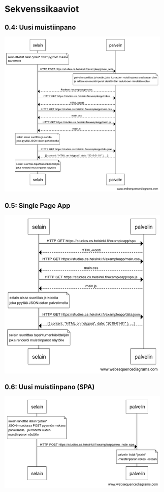 # Sekvenssikaaviot

## 0.4: Uusi muistiinpano
![uusi muistiinpano](https://github.com/samilait/Fullstack-kurssi/blob/main/osa0/sekvenssi1.png)

## 0.5: Single Page App
![Single Page App](https://github.com/samilait/Fullstack-kurssi/blob/main/osa0/sekvenssi2.png)

## 0.6: Uusi muistiinpano (SPA)
![uusi muistiinpano SPA](https://github.com/samilait/Fullstack-kurssi/blob/main/osa0/sekvenssi3.png)